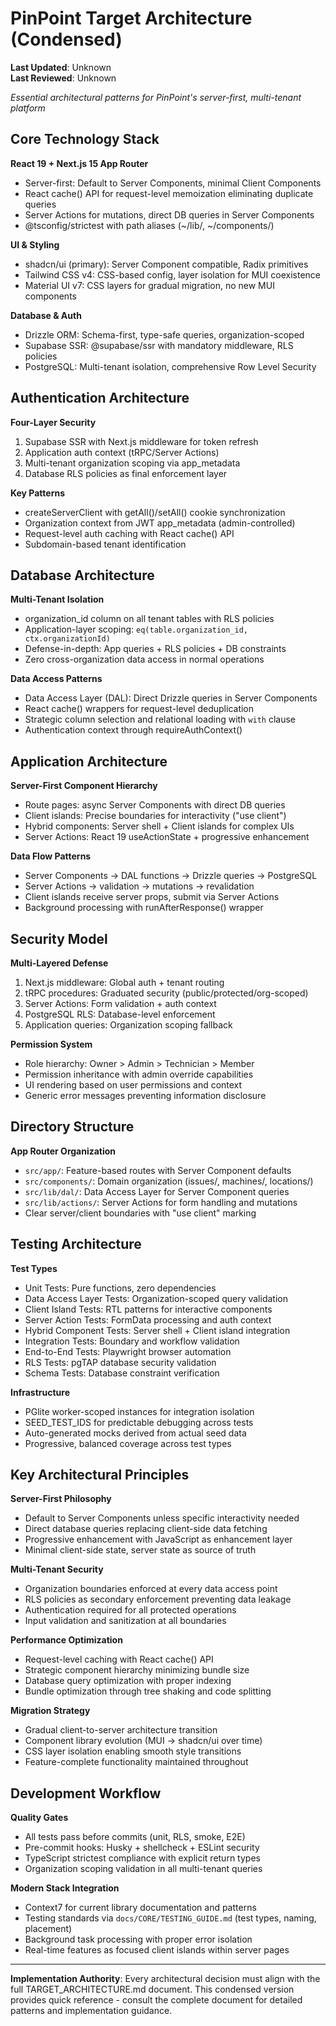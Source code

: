 # PinPoint Target Architecture (Condensed)

**Last Updated**: Unknown  
**Last Reviewed**: Unknown  

_Essential architectural patterns for PinPoint's server-first, multi-tenant platform_

## Core Technology Stack

**React 19 + Next.js 15 App Router**
- Server-first: Default to Server Components, minimal Client Components
- React cache() API for request-level memoization eliminating duplicate queries  
- Server Actions for mutations, direct DB queries in Server Components
- @tsconfig/strictest with path aliases (~/lib/, ~/components/)

**UI & Styling**
- shadcn/ui (primary): Server Component compatible, Radix primitives
- Tailwind CSS v4: CSS-based config, layer isolation for MUI coexistence
- Material UI v7: CSS layers for gradual migration, no new MUI components

**Database & Auth**
- Drizzle ORM: Schema-first, type-safe queries, organization-scoped  
- Supabase SSR: @supabase/ssr with mandatory middleware, RLS policies
- PostgreSQL: Multi-tenant isolation, comprehensive Row Level Security

## Authentication Architecture

**Four-Layer Security**
1. Supabase SSR with Next.js middleware for token refresh
2. Application auth context (tRPC/Server Actions) 
3. Multi-tenant organization scoping via app_metadata
4. Database RLS policies as final enforcement layer

**Key Patterns**
- createServerClient with getAll()/setAll() cookie synchronization
- Organization context from JWT app_metadata (admin-controlled)
- Request-level auth caching with React cache() API
- Subdomain-based tenant identification

## Database Architecture

**Multi-Tenant Isolation**
- organization_id column on all tenant tables with RLS policies
- Application-layer scoping: `eq(table.organization_id, ctx.organizationId)`  
- Defense-in-depth: App queries + RLS policies + DB constraints
- Zero cross-organization data access in normal operations

**Data Access Patterns**
- Data Access Layer (DAL): Direct Drizzle queries in Server Components
- React cache() wrappers for request-level deduplication
- Strategic column selection and relational loading with `with` clause
- Authentication context through requireAuthContext()

## Application Architecture

**Server-First Component Hierarchy**  
- Route pages: async Server Components with direct DB queries
- Client islands: Precise boundaries for interactivity ("use client")
- Hybrid components: Server shell + Client islands for complex UIs
- Server Actions: React 19 useActionState + progressive enhancement

**Data Flow Patterns**
- Server Components → DAL functions → Drizzle queries → PostgreSQL
- Server Actions → validation → mutations → revalidation
- Client islands receive server props, submit via Server Actions
- Background processing with runAfterResponse() wrapper

## Security Model

**Multi-Layered Defense**
1. Next.js middleware: Global auth + tenant routing
2. tRPC procedures: Graduated security (public/protected/org-scoped)
3. Server Actions: Form validation + auth context
4. PostgreSQL RLS: Database-level enforcement
5. Application queries: Organization scoping fallback

**Permission System**
- Role hierarchy: Owner > Admin > Technician > Member  
- Permission inheritance with admin override capabilities
- UI rendering based on user permissions and context
- Generic error messages preventing information disclosure

## Directory Structure

**App Router Organization**
- `src/app/`: Feature-based routes with Server Component defaults
- `src/components/`: Domain organization (issues/, machines/, locations/)
- `src/lib/dal/`: Data Access Layer for Server Component queries
- `src/lib/actions/`: Server Actions for form handling and mutations
- Clear server/client boundaries with "use client" marking

## Testing Architecture

**Test Types**
- Unit Tests: Pure functions, zero dependencies
- Data Access Layer Tests: Organization-scoped query validation  
- Client Island Tests: RTL patterns for interactive components
- Server Action Tests: FormData processing and auth context
- Hybrid Component Tests: Server shell + Client island integration
- Integration Tests: Boundary and workflow validation
- End-to-End Tests: Playwright browser automation
- RLS Tests: pgTAP database security validation
- Schema Tests: Database constraint verification

**Infrastructure**
- PGlite worker-scoped instances for integration isolation
- SEED_TEST_IDS for predictable debugging across tests
- Auto-generated mocks derived from actual seed data
- Progressive, balanced coverage across test types

## Key Architectural Principles

**Server-First Philosophy**
- Default to Server Components unless specific interactivity needed
- Direct database queries replacing client-side data fetching
- Progressive enhancement with JavaScript as enhancement layer
- Minimal client-side state, server state as source of truth

**Multi-Tenant Security** 
- Organization boundaries enforced at every data access point
- RLS policies as secondary enforcement preventing data leakage  
- Authentication required for all protected operations
- Input validation and sanitization at all boundaries

**Performance Optimization**
- Request-level caching with React cache() API
- Strategic component hierarchy minimizing bundle size
- Database query optimization with proper indexing
- Bundle optimization through tree shaking and code splitting

**Migration Strategy**
- Gradual client-to-server architecture transition
- Component library evolution (MUI → shadcn/ui over time)
- CSS layer isolation enabling smooth style transitions  
- Feature-complete functionality maintained throughout

## Development Workflow

**Quality Gates**
- All tests pass before commits (unit, RLS, smoke, E2E)
- Pre-commit hooks: Husky + shellcheck + ESLint security
- TypeScript strictest compliance with explicit return types
- Organization scoping validation in all multi-tenant queries

**Modern Stack Integration**
- Context7 for current library documentation and patterns
- Testing standards via `docs/CORE/TESTING_GUIDE.md` (test types, naming, placement)
- Background task processing with proper error isolation
- Real-time features as focused client islands within server pages

---

**Implementation Authority**: Every architectural decision must align with the full TARGET_ARCHITECTURE.md document. This condensed version provides quick reference - consult the complete document for detailed patterns and implementation guidance.
